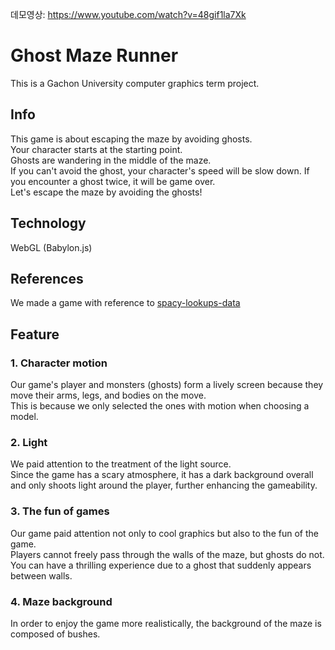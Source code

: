 데모영상: https://www.youtube.com/watch?v=48gif1la7Xk


# Ghost Maze Runner 
This is a Gachon University computer graphics term project.
## Info
This game is about escaping the maze by avoiding ghosts.<br>
Your character starts at the starting point. <br>
Ghosts are wandering in the middle of the maze. <br>
If you can't avoid the ghost, your character's speed will be slow down. If you encounter a ghost twice, it will be game over.<br>
Let's escape the maze by avoiding the ghosts!<br>

## Technology
WebGL (Babylon.js)

## References
We made a game with reference to [spacy-lookups-data](https://github.com/To-Fujita/Babylon.js_3D_Graphics) 


## Feature

### 1. Character motion
Our game's player and monsters (ghosts) form a lively screen because they move their arms, legs, and bodies on the move.<br>
This is because we only selected the ones with motion when choosing a model.<br>

### 2. Light
We paid attention to the treatment of the light source. <br>
Since the game has a scary atmosphere, it has a dark background overall and only shoots light around the player, further enhancing the gameability.<br>

### 3. The fun of games
Our game paid attention not only to cool graphics but also to the fun of the game.<br>
Players cannot freely pass through the walls of the maze, but ghosts do not.<br>
You can have a thrilling experience due to a ghost that suddenly appears between walls.

### 4. Maze background
In order to enjoy the game more realistically, the background of the maze is composed of bushes.  
